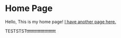 # Home Page

Hello, This is my home page! [I have another page here.](more/AnotherPage.md)

TESTSTSTttttttttttttttttttttt
